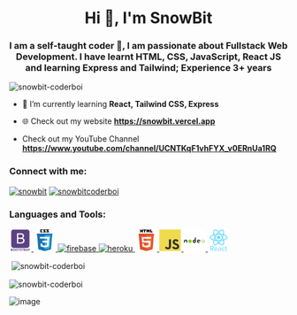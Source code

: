 <h1 align="center">Hi 👋, I'm SnowBit</h1>
<h3 align="center">I am a self-taught coder 🤗, I am passionate about Fullstack Web Development. I have learnt HTML, CSS, JavaScript, React JS and learning Express and Tailwind; Experience 3+ years</h3>

<p align="left"> <img src="https://komarev.com/ghpvc/?username=snowbit-coderboi&label=Profile%20views&color=0e75b6&style=flat" alt="snowbit-coderboi" /> </p>

- 🌱 I’m currently learning **React, Tailwind CSS, Express**

- 🌐 Check out my website **https://snowbit.vercel.app**

- Check out my YouTube Channel **https://www.youtube.com/channel/UCNTKqF1vhFYX_v0ERnUa1RQ**


<h3 align="left">Connect with me:</h3>
<p align="left">
<a href="https://dev.to/snowbit" target="blank"><img align="center" src="https://cdn.jsdelivr.net/npm/simple-icons@3.0.1/icons/dev-dot-to.svg" alt="snowbit" height="30" width="40" /></a>
<a href="https://twitter.com/snowbitcoderboi" target="blank"><img align="center" src="https://raw.githubusercontent.com/rahuldkjain/github-profile-readme-generator/master/src/images/icons/Social/twitter.svg" alt="snowbitcoderboi" height="30" width="40" /></a>
</p>

<h3 align="left">Languages and Tools:</h3>
<p align="left"> <a href="https://getbootstrap.com" target="_blank"> <img src="https://raw.githubusercontent.com/devicons/devicon/master/icons/bootstrap/bootstrap-plain-wordmark.svg" alt="bootstrap" width="40" height="40"/> </a> <a href="https://www.w3schools.com/css/" target="_blank"> <img src="https://raw.githubusercontent.com/devicons/devicon/master/icons/css3/css3-original-wordmark.svg" alt="css3" width="40" height="40"/> </a> <a href="https://firebase.google.com/" target="_blank"> <img src="https://www.vectorlogo.zone/logos/firebase/firebase-icon.svg" alt="firebase" width="40" height="40"/> </a> <a href="https://heroku.com" target="_blank"> <img src="https://www.vectorlogo.zone/logos/heroku/heroku-icon.svg" alt="heroku" width="40" height="40"/> </a> <a href="https://www.w3.org/html/" target="_blank"> <img src="https://raw.githubusercontent.com/devicons/devicon/master/icons/html5/html5-original-wordmark.svg" alt="html5" width="40" height="40"/> </a> <a href="https://developer.mozilla.org/en-US/docs/Web/JavaScript" target="_blank"> <img src="https://raw.githubusercontent.com/devicons/devicon/master/icons/javascript/javascript-original.svg" alt="javascript" width="40" height="40"/> </a> <a href="https://nodejs.org" target="_blank"> <img src="https://raw.githubusercontent.com/devicons/devicon/master/icons/nodejs/nodejs-original-wordmark.svg" alt="nodejs" width="40" height="40"/> </a> <a href="https://reactjs.org/" target="_blank"> <img src="https://raw.githubusercontent.com/devicons/devicon/master/icons/react/react-original-wordmark.svg" alt="react" width="40" height="40"/> </a> </p>

<p>&nbsp;<img align="center" src="https://github-readme-stats.vercel.app/api?username=snowbit-coderboi&show_icons=true&locale=en" alt="snowbit-coderboi" /></p>

<p><img align="center" src="https://github-readme-streak-stats.herokuapp.com/?user=snowbit-coderboi&" alt="snowbit-coderboi" /></p>


![image](https://c.tenor.com/X3jJ_r78JlcAAAAC/bobs-burger-tina-belcher.gif)


